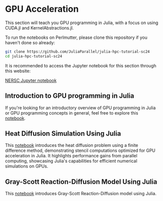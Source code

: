 # GPU Acceleration

This section will teach you GPU programming in Julia, with a focus on using CUDA.jl and KernelAbstractions.jl.

To run the notebooks on Perlmutter, please clone this repository if you haven't done so already:

```sh
git clone https://github.com/JuliaParallel/julia-hpc-tutorial-sc24
cd julia-hpc-tutorial-sc24
```

It is recommended to access the Jupyter notebook for this section through this website:   

[NERSC Jupyter notebook](https://jupyter.nersc.gov/)

## Introduction to GPU programming in Julia

If you're looking for an introductory overview of GPU programming in Julia or GPU programming concepts in general, feel free to explore this [notebook](https://github.com/JuliaParallel/julia-hpc-tutorial-sc24/blob/main/parts/gpu/gpu_introduction.ipynb).

## Heat Diffusion Simulation Using Julia

This [notebook](https://github.com/JuliaParallel/julia-hpc-tutorial-sc24/blob/main/parts/gpu/Heat_Diffusion.ipynb) introduces the heat diffusion problem using a finite difference method, demonstrating stencil computations optimized for GPU acceleration in Julia. It highlights performance gains from parallel computing, showcasing Julia's capabilities for efficient numerical simulations on GPUs.

##  Gray-Scott Reaction-Diffusion Model Using Julia
This [notebook](https://github.com/JuliaParallel/julia-hpc-tutorial-sc24/blob/main/parts/gpu/stencil.ipynb) introduces Gray-Scott Reaction-Diffusion model using Julia. 
 
